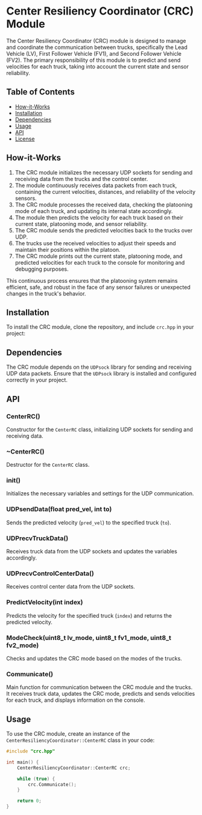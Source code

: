 # Center Resiliency Coordinator (CRC) Module

The Center Resiliency Coordinator (CRC) module is designed to manage and coordinate the communication between trucks, specifically the Lead Vehicle (LV), First Follower Vehicle (FV1), and Second Follower Vehicle (FV2). The primary responsibility of this module is to predict and send velocities for each truck, taking into account the current state and sensor reliability.

## Table of Contents

- [How-it-Works](#How-it-Works)
- [Installation](#installation)
- [Dependencies](#dependencies)
- [Usage](#usage)
- [API](#api)
- [License](#license)

## How-it-Works

1. The CRC module initializes the necessary UDP sockets for sending and receiving data from the trucks and the control center.
2. The module continuously receives data packets from each truck, containing the current velocities, distances, and reliability of the velocity sensors.
3. The CRC module processes the received data, checking the platooning mode of each truck, and updating its internal state accordingly.
4. The module then predicts the velocity for each truck based on their current state, platooning mode, and sensor reliability.
5. The CRC module sends the predicted velocities back to the trucks over UDP.
6. The trucks use the received velocities to adjust their speeds and maintain their positions within the platoon.
7. The CRC module prints out the current state, platooning mode, and predicted velocities for each truck to the console for monitoring and debugging purposes.

This continuous process ensures that the platooning system remains efficient, safe, and robust in the face of any sensor failures or unexpected changes in the truck's behavior.

## Installation

To install the CRC module, clone the repository, and include `crc.hpp` in your project:


## Dependencies

The CRC module depends on the `UDPsock` library for sending and receiving UDP data packets. Ensure that the `UDPsock` library is installed and configured correctly in your project.

## API

### CenterRC()

Constructor for the `CenterRC` class, initializing UDP sockets for sending and receiving data.

### ~CenterRC()

Destructor for the `CenterRC` class.

### init()

Initializes the necessary variables and settings for the UDP communication.

### UDPsendData(float pred_vel, int to)

Sends the predicted velocity (`pred_vel`) to the specified truck (`to`).

### UDPrecvTruckData()

Receives truck data from the UDP sockets and updates the variables accordingly.

### UDPrecvControlCenterData()

Receives control center data from the UDP sockets.

### PredictVelocity(int index)

Predicts the velocity for the specified truck (`index`) and returns the predicted velocity.

### ModeCheck(uint8_t lv_mode, uint8_t fv1_mode, uint8_t fv2_mode)

Checks and updates the CRC mode based on the modes of the trucks.

### Communicate()

Main function for communication between the CRC module and the trucks. It receives truck data, updates the CRC mode, predicts and sends velocities for each truck, and displays information on the console.

## Usage

To use the CRC module, create an instance of the `CenterResiliencyCoordinator::CenterRC` class in your code:

```cpp
#include "crc.hpp"

int main() {
    CenterResiliencyCoordinator::CenterRC crc;

    while (true) {
        crc.Communicate();
    }

    return 0;
}
